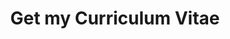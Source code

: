 ---
name: aside
type: dark
title: Get my Curriculum Vitae
button_text: Download Now! # Blank means no button
button_url: 
menu_text:  # If left blank this defaults to the id
menu_exclude: true
cols: # Title \ Text \ Font awesome icon \ url
---